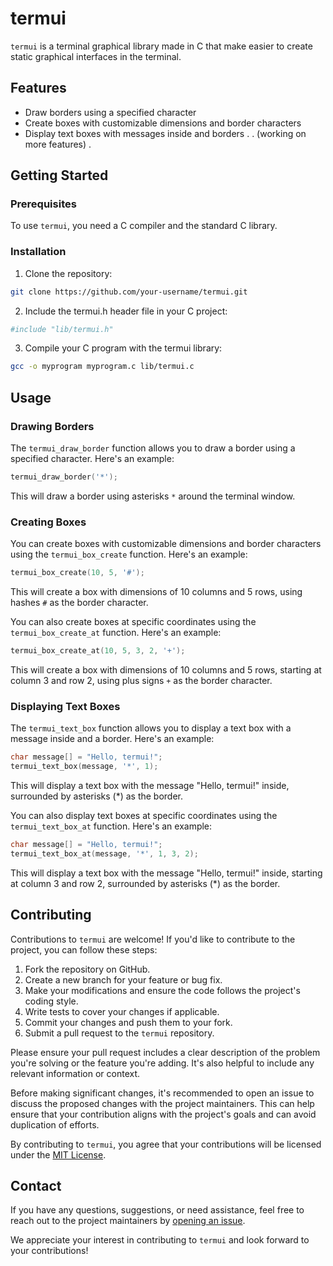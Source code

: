 # termui

`termui` is a terminal graphical library made in C that make easier to create static graphical interfaces in the terminal.

## Features

- Draw borders using a specified character
- Create boxes with customizable dimensions and border characters
- Display text boxes with messages inside and borders
.
. (working on more features)
.

## Getting Started

### Prerequisites

To use `termui`, you need a C compiler and the standard C library.

### Installation

1. Clone the repository:

```bash
git clone https://github.com/your-username/termui.git
```

2. Include the termui.h header file in your C project:

```bash
#include "lib/termui.h"
```

3. Compile your C program with the termui library:
```bash
gcc -o myprogram myprogram.c lib/termui.c
```

## Usage

### Drawing Borders

The `termui_draw_border` function allows you to draw a border using a specified character. Here's an example:

```c
termui_draw_border('*');
```

This will draw a border using asterisks `*` around the terminal window.

### Creating Boxes

You can create boxes with customizable dimensions and border characters using the `termui_box_create` function. Here's an example:

```c
termui_box_create(10, 5, '#');
```

This will create a box with dimensions of 10 columns and 5 rows, using hashes `#` as the border character.

You can also create boxes at specific coordinates using the `termui_box_create_at` function. Here's an example:

```c
termui_box_create_at(10, 5, 3, 2, '+');
```

This will create a box with dimensions of 10 columns and 5 rows, starting at column 3 and row 2, using plus signs `+` as the border character.

### Displaying Text Boxes

The `termui_text_box` function allows you to display a text box with a message inside and a border. Here's an example:

```c
char message[] = "Hello, termui!";
termui_text_box(message, '*', 1);
```

This will display a text box with the message "Hello, termui!" inside, surrounded by asterisks (*) as the border.

You can also display text boxes at specific coordinates using the `termui_text_box_at` function. Here's an example:

```c
char message[] = "Hello, termui!";
termui_text_box_at(message, '*', 1, 3, 2);
```

This will display a text box with the message "Hello, termui!" inside, starting at column 3 and row 2, surrounded by asterisks (*) as the border.

## Contributing

Contributions to `termui` are welcome! If you'd like to contribute to the project, you can follow these steps:

1. Fork the repository on GitHub.
2. Create a new branch for your feature or bug fix.
3. Make your modifications and ensure the code follows the project's coding style.
4. Write tests to cover your changes if applicable.
5. Commit your changes and push them to your fork.
6. Submit a pull request to the `termui` repository.

Please ensure your pull request includes a clear description of the problem you're solving or the feature you're adding. It's also helpful to include any relevant information or context.

Before making significant changes, it's recommended to open an issue to discuss the proposed changes with the project maintainers. This can help ensure that your contribution aligns with the project's goals and can avoid duplication of efforts.

By contributing to `termui`, you agree that your contributions will be licensed under the [MIT License](LICENSE).

## Contact

If you have any questions, suggestions, or need assistance, feel free to reach out to the project maintainers by [opening an issue](https://github.com/Anthhon/termui/issues).

We appreciate your interest in contributing to `termui` and look forward to your contributions!
